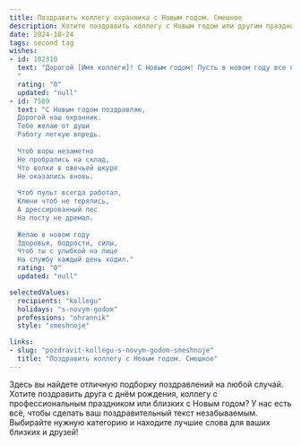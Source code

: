 ```yaml
---
title: Поздравить коллегу охранника с Новым годом. Смешное
description: Хотите поздравить коллегу с Новым годом или другим праздником? Наш ИИ создаст незабываемое поздравление, а вы обязательно выделитесь среди других.  
date: 2024-10-24
tags: second tag
wishes:
- id: 102310
  text: "Дорогой [Имя коллеги]! С Новым годом! Пусть в новом году все ваши планы будут охраняемы от провала, а фортуна будет вашей верной спутницей, не оставляющей вас ни на минуту! Желаю вам крепкого здоровья (чтобы вы могли остановить слона), отличного настроения (чтобы вы могли разогнать тучи одним взглядом) и чтобы все преступники обходили вас стороной, а лишь оставляли вам щедрые чаевые!  С Новым годом!
  "
  rating: "0"
  updated: "null"
- id: 7589
  text: "С Новым годом поздравляю,
  Дорогой наш охранник.
  Тебе желаю от души
  Работу легкую впредь.
  
  Чтоб воры незаметно
  Не пробрались на склад,
  Что волки в овечьей шкуре
  Не оказались вновь.
  
  Чтоб пульт всегда работал,
  Ключи чтоб не терялись,
  А дрессированный пес
  На посту не дремал.
  
  Желаю в новом году
  Здоровья, бодрости, силы,
  Чтоб ты с улыбкой на лице
  На службу каждый день ходил."
  rating: "0"
  updated: "null"

selectedValues:
  recipients: "kollegu"
  holidays: "s-novym-godom"
  professions: "ohrannik"
  style: "smeshnoje"

links:
- slug: "pozdravit-kollegu-s-novym-godom-smeshnoje"
  title: "Поздравить коллегу с Новым годом. Смешное"
---
```


Здесь вы найдете отличную подборку поздравлений на любой случай.
Хотите поздравить друга с днём рождения, коллегу с профессиональным праздником или близких с Новым годом? У нас есть всё, чтобы сделать ваш поздравительный текст незабываемым. Выбирайте нужную категорию и находите лучшие слова для ваших близких и друзей!

